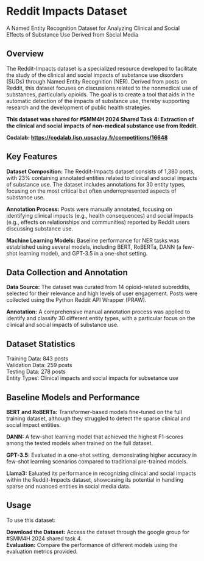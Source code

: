 # Reddit Impacts Dataset
A Named Entity Recognition Dataset for Analyzing Clinical and Social Effects of Substance Use Derived from Social Media

## Overview

The Reddit-Impacts dataset is a specialized resource developed to facilitate the study of the clinical and social impacts of substance use disorders (SUDs) through Named Entity Recognition (NER). Derived from posts on Reddit, this dataset focuses on discussions related to the nonmedical use of substances, particularly opioids. The goal is to create a tool that aids in the automatic detection of the impacts of substance use, thereby supporting research and the development of public health strategies. 

**This dataset was shared for #SMM4H 2024 Shared Task 4: Extraction of the clinical and social impacts of non-medical substance use from Reddit.**

**Codalab: https://codalab.lisn.upsaclay.fr/competitions/16648**

## Key Features

**Dataset Composition:** The Reddit-Impacts dataset consists of 1,380 posts, with 23% containing annotated entities related to clinical and social impacts of substance use. The dataset includes annotations for 30 entity types, focusing on the most critical but often underrepresented aspects of substance use.

**Annotation Process:** Posts were manually annotated, focusing on identifying clinical impacts (e.g., health consequences) and social impacts (e.g., effects on relationships and communities) reported by Reddit users discussing substance use.

**Machine Learning Models:** Baseline performance for NER tasks was established using several models, including BERT, RoBERTa, DANN (a few-shot learning model), and GPT-3.5 in a one-shot setting.

## Data Collection and Annotation

**Data Source:** The dataset was curated from 14 opioid-related subreddits, selected for their relevance and high levels of user engagement. Posts were collected using the Python Reddit API Wrapper (PRAW).

**Annotation:** A comprehensive manual annotation process was applied to identify and classify 30 different entity types, with a particular focus on the clinical and social impacts of substance use.

## Dataset Statistics

Training Data: 843 posts  
Validation Data: 259 posts  
Testing Data: 278 posts  
Entity Types: Clinical impacts and social impacts for subsetance use 

## Baseline Models and Performance

**BERT and RoBERTa:** Transformer-based models fine-tuned on the full training dataset, although they struggled to detect the sparse clinical and social impact entities.

**DANN:** A few-shot learning model that achieved the highest F1-scores among the tested models when trained on the full dataset.

**GPT-3.5:** Evaluated in a one-shot setting, demonstrating higher accuracy in few-shot learning scenarios compared to traditional pre-trained models.

**Llama3:** Ealuated its performance in recognizing clinical and social impacts within the Reddit-Impacts dataset, showcasing its potential in handling sparse and nuanced entities in social media data.

## Usage

To use this dataset:

**Download the Dataset:** Access the dataset through the google group for #SMM4H 2024 shared task 4.  
**Evaluation:** Compare the performance of different models using the evaluation metrics provided.
